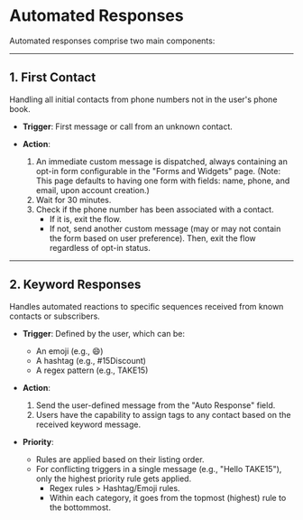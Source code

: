 # Automated Responses

Automated responses comprise two main components:

---

## 1. First Contact

Handling all initial contacts from phone numbers not in the user's phone book.

- **Trigger**: First message or call from an unknown contact.
  
- **Action**:
  
  1. An immediate custom message is dispatched, always containing an opt-in form configurable in the "Forms and Widgets" page. (Note: This page defaults to having one form with fields: name, phone, and email, upon account creation.)
  2. Wait for 30 minutes.
  3. Check if the phone number has been associated with a contact.
     - If it is, exit the flow.
     - If not, send another custom message (may or may not contain the form based on user preference). Then, exit the flow regardless of opt-in status.

---

## 2. Keyword Responses

Handles automated reactions to specific sequences received from known contacts or subscribers.

- **Trigger**: Defined by the user, which can be:
  - An emoji (e.g., 😄)
  - A hashtag (e.g., #15Discount)
  - A regex pattern (e.g., TAKE15)

- **Action**:
  
  1. Send the user-defined message from the "Auto Response" field.
  2. Users have the capability to assign tags to any contact based on the received keyword message.
  
- **Priority**:

  - Rules are applied based on their listing order.
  - For conflicting triggers in a single message (e.g., "Hello TAKE15"), only the highest priority rule gets applied.
    - Regex rules > Hashtag/Emoji rules.
    - Within each category, it goes from the topmost (highest) rule to the bottommost.
